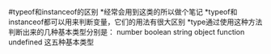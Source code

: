 #typeof和instanceof的区别
*经常会用到这类的所以做个笔记
*typeof和instanceof都可以用来判断变量，它们的用法有很大区别
*type通过使用这种方法判断出来的几种基本类型分别是： number boolean string object  function undefined 这五种基本类型
